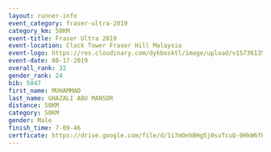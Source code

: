 ```yaml
---
layout: runner-info 
event_category: fraser-ultra-2019 
category_km: 50KM 
event-title: Fraser Ultra 2019 
event-location: Clock Tower Fraser Hill Malaysia 
event-logo: https://res.cloudinary.com/dykbosktl/image/upload/v1573613535/Logo/logo_mfst7w.jpg
event-date: 08-17-2019 
overall_rank: 32
gender_rank: 24
bib: 5047
first_name: MUHAMMAD
last_name: GHAZALI ABU MANSOR
distance: 50KM
category: 50KM
gender: Male
finish_time: 7-09-46
certficate: https://drive.google.com/file/d/1i7mOehBHg5j0svTcuQ-0HkW6fKrclsrx/view?usp=sharing
---
```

